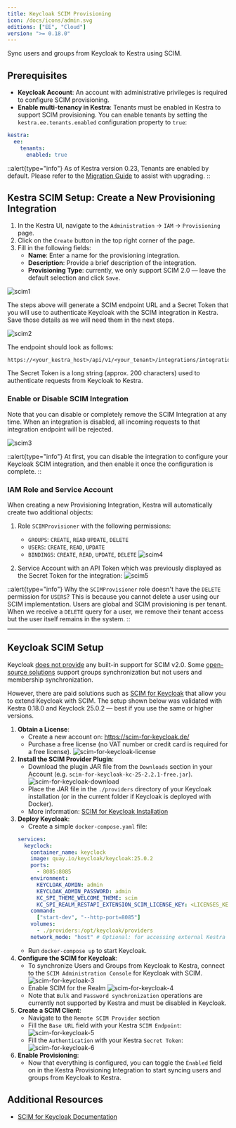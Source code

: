 ```yaml
---
title: Keycloak SCIM Provisioning
icon: /docs/icons/admin.svg
editions: ["EE", "Cloud"]
version: ">= 0.18.0"
---
```


Sync users and groups from Keycloak to Kestra using SCIM.

## Prerequisites

- **Keycloak Account**: An account with administrative privileges is required to configure SCIM provisioning.
- **Enable multi-tenancy in Kestra**: Tenants must be enabled in Kestra to support SCIM provisioning. You can enable tenants by setting the `kestra.ee.tenants.enabled` configuration property to `true`:

```yaml
kestra:
  ee:
    tenants:
      enabled: true
```

::alert{type="info"}
As of Kestra version 0.23, Tenants are enabled by default. Please refer to the [Migration Guide](../../../11.migration-guide/0.23.0/tenant-migration-ee.md) to assist with upgrading.
::

## Kestra SCIM Setup: Create a New Provisioning Integration

1. In the Kestra UI, navigate to the `Administration` → `IAM` → `Provisioning` page.
2. Click on the `Create` button in the top right corner of the page.
3. Fill in the following fields:
   - **Name**: Enter a name for the provisioning integration.
   - **Description**: Provide a brief description of the integration.
   - **Provisioning Type**: currently, we only support SCIM 2.0 — leave the default selection and click `Save`.

![scim1](/docs/enterprise/scim1_keycloak.png)

The steps above will generate a SCIM endpoint URL and a Secret Token that you will use to authenticate Keycloak with the SCIM integration in Kestra. Save those details as we will need them in the next steps.

![scim2](/docs/enterprise/scim2.png)

The endpoint should look as follows:

```
https://<your_kestra_host>/api/v1/<your_tenant>/integrations/integration_id/scim/v2
```

The Secret Token is a long string (approx. 200 characters) used to authenticate requests from Keycloak to Kestra.

### Enable or Disable SCIM Integration

Note that you can disable or completely remove the SCIM Integration at any time. When an integration is disabled, all incoming requests to that integration endpoint will be rejected.

![scim3](/docs/enterprise/scim3.png)


::alert{type="info"}
At first, you can disable the integration to configure your Keycloak SCIM integration, and then enable it once the configuration is complete.
::

### IAM Role and Service Account

When creating a new Provisioning Integration, Kestra will automatically create two additional objects:

1. Role `SCIMProvisioner` with the following permissions:
   - `GROUPS`: `CREATE`, `READ` `UPDATE`, `DELETE`
   - `USERS`: `CREATE`, `READ`, `UPDATE`
   - `BINDINGS`: `CREATE`, `READ`, `UPDATE`, `DELETE`
  ![scim4](/docs/enterprise/scim4.png)

2. Service Account with an API Token which was previously displayed as the Secret Token for the integration:
  ![scim5](/docs/enterprise/scim5.png)

::alert{type="info"}
Why the `SCIMProvisioner` role doesn't have the `DELETE` permission for `USERS`? This is because you cannot delete a user using our SCIM implementation. Users are global and SCIM provisioning is per tenant. When we receive a `DELETE` query for a user, we remove their tenant access but the user itself remains in the system.
::

---

## Keycloak SCIM Setup

Keycloak [does not provide](https://github.com/keycloak/keycloak/issues/13484) any built-in support for SCIM v2.0. Some [open-source solutions](https://github.com/mitodl/keycloak-scim/) support groups synchronization but not users and membership synchronization.

However, there are paid solutions such as [SCIM for Keycloak](https://scim-for-keycloak.de/) that allow you to extend Keycloak with SCIM. The setup shown below was validated with Kestra 0.18.0 and Keyclock 25.0.2 — best if you use the same or higher versions.

1. **Obtain a License**:
   - Create a new account on: https://scim-for-keycloak.de/
   - Purchase a free license (no VAT number or credit card is required for a free license).
  ![scim-for-keycloak-license](/docs/enterprise/keycloak1.png)
2. **Install the SCIM Provider Plugin**:
   - Download the plugin JAR file from the `Downloads` section in your Account (e.g. `scim-for-keycloak-kc-25-2.2.1-free.jar`).
  ![scim-for-keycloak-download](/docs/enterprise/keycloak2.png)
   - Place the JAR file in the `./providers` directory of your Keycloak installation (or in the current folder if Keycloak is deployed with Docker).
   - More information: [SCIM for Keycloak Installation](https://scim-for-keycloak.de/documentation/installation/install)
3. **Deploy Keycloak**:
   - Create a simple `docker-compose.yaml` file:
    ```yaml
    services:
      keyclock:
        container_name: keyclock
        image: quay.io/keycloak/keycloak:25.0.2
        ports:
          - 8085:8085
        environment:
          KEYCLOAK_ADMIN: admin
          KEYCLOAK_ADMIN_PASSWORD: admin
          KC_SPI_THEME_WELCOME_THEME: scim
          KC_SPI_REALM_RESTAPI_EXTENSION_SCIM_LICENSE_KEY: <LICENSES_KEY>
        command:
          ["start-dev", "--http-port=8085"]
        volumes:
          - ./providers:/opt/keycloak/providers
        network_mode: "host" # Optional: for accessing external Kestra
    ```
   - Run `docker-compose up` to start Keycloak.
4. **Configure the SCIM for Keycloak**:
   - To synchronize Users and Groups from Keycloak to Kestra, connect to the `SCIM Administration Console` for Keycloak with SCIM.
  ![scim-for-keycloak-3](/docs/enterprise/keycloak3.png)
   - Enable SCIM for the Realm
  ![scim-for-keycloak-4](/docs/enterprise/keycloak4.png)
   - Note that `Bulk` and `Password synchronization` operations are currently not supported by Kestra and must be disabled in Keycloak.
5. **Create a SCIM Client**:
   - Navigate to the `Remote SCIM Provider` section
   - Fill the `Base URL` field with your Kestra `SCIM Endpoint`:
  ![scim-for-keycloak-5](/docs/enterprise/keycloak5.png)
   - Fill the `Authentication` with your Kestra `Secret Token`:
  ![scim-for-keycloak-6](/docs/enterprise/keycloak6.png)
6. **Enable Provisioning**:
   - Now that everything is configured, you can toggle the `Enabled` field on in the Kestra Provisioning Integration to start syncing users and groups from Keycloak to Kestra.


## Additional Resources

- [SCIM for Keycloak Documentation](https://scim-for-keycloak.de/documentation/administration/scim-client)
